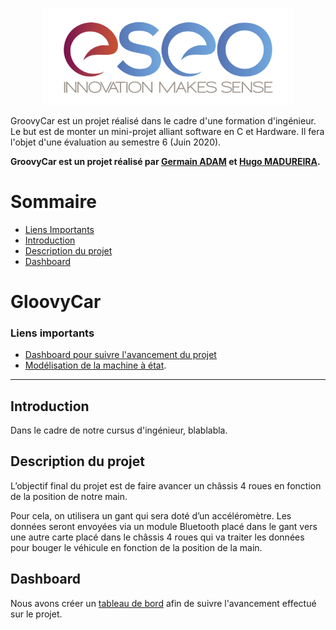 <p align="center"><img src="readme/img/eseo_logo.png" width="400"></p>

GroovyCar est un projet réalisé dans le cadre d'une formation d'ingénieur.
Le but est de monter un mini-projet alliant software en C et Hardware.
Il fera l'objet d'une évaluation au semestre 6 (Juin 2020).

**GroovyCar est un projet réalisé par [Germain ADAM](https://www.linkedin.com/in/germain-adam-543a26173/) et [Hugo MADUREIRA](https://www.linkedin.com/in/hugo-madureira/).**


# Sommaire

* [Liens Importants](#liens-importants)
* [Introduction](#Introduction)
* [Description du projet](#description-du-projet)
* [Dashboard](#dashboard)

# GloovyCar

### Liens importants

* [Dashboard pour suivre l'avancement du projet](readme/dashboard.md)
* [Modélisation de la machine à état](https://www.draw.io/?lightbox=1&highlight=0000ff&edit=_blank&layers=1&nav=1&title=Untitled%20Diagram.drawio#R7VvZcqM4FP0aPyYldni0nUx6qiZVqUlXd%2BdRwYqhByOPEI6drx8JEBgJ4xVwUvMSo4v2e85dhDIypov1A4HL4BHPUDTSwWw9Mu5Guq7Zls1%2BuGSTSwzNBrlkTsJZUasSPIcfqBCKamk4Q0mtIsU4ouGyLvRxHCOf1mSQEPxer%2FaGo%2FqoSzhHiuDZh5Eq%2FRnOaJBLXd2p5N9QOA%2FEyJrt5W8WUFQuVpIEcIbft0TG%2FciYEoxp%2FrRYT1HEd0%2FsS97ujx1vy4kRFNNDGnz74Y9XH0%2Fkz%2B%2Fjxfjnh%2Ffbf5zeFOpJ6EYsmOA0niHeBoyMCSY0wHMcw%2BgvjJdMqDHhb0TpplAVTClmooAuouItmw7Z%2FOLtby1RfCm6ywp361ppI0oztvHFPKph7yvpxE%2FJKptZNsw6pL9EU%2Fb8Uo3IStUYvCCGyBfLB9q5h4UowSnxUcvGCSxCMke0pZ5VappxBOEFYktm7QiKIA1X9XnAAqvzsl7RdEwI3GxVWOIwpslWz09cwCoI3nlW3mPBuhvOxG1wsIe8T1HamlwlygB0BJh0U0HTkUo9G3wDaDjvsG8V28YgKi6WsYJRWixspNsR257JG86mV%2Bne%2FjfF4sVNkilszCpo1nJdvWRP8%2BI36%2BVVCJjtHk2N0XhMM4tPYVRWIXIjtpJXWRaUtZKQ9fDjFfKOmAwuGJImRTuQoDTki4YRJmy3QQT5H4ZA5lGicB5jilrHzVctxDL4o4i5KQ7y9yCk6HkJM8C9M1fZhNoVIhSt23GrwqxooHverYyI0vW8V55L84CoF9T8FtgN0C1InWAUdiJG0dmhENKNNgilQvAI%2FSCMEVc7RxJbILinHAal9tK9Gm0CmKRlpjNaV2dCCf4HTTHDFJPEOOYQeAujSBJBjjBW9JmOEZNPOAJCFnuMixeLcDaLduGnbisvACEDABlAbiOAVPjoXaFH0wd3KbvimfLdjnjmgq7IOtAVneuJzlKV1ZdruI%2B5dQ74ZrR5gGuyzprm3TqyeQZOA7usRvPsdmad1QRgQH65Xj1juHU1d1%2FWwEtPiIRsP7gNvTT19EPDwEGiQNORTTawgQSKDqJA07om1JiWW0cN0IzPghoTnAmbs9hvDs%2F%2BQTbdGHTTncE3%2FdQjmkGUNWhQY7qDK2uQTTeH3HTRcfeh5BQvFmnMUi4a4rg8HIhfE%2F7zykanGLPQjK3RZ8vO0kivLeZUBf8fVjSEw6anhC2eGgvrTZmmZnYWCqsJzITyVOMBZpjLREBTNu7L5P%2BWK2tFa8pQ7Ib8pLP8X3xnaVcK%2BLpKMQ2gnOtpYGi1WCoNriWG2Xcs04iDC%2FpYYZ%2B6D2xOyhgNIKFJs23pu6HUwpG%2FNMgtOsoxQV9BwHgFYx%2BR41z2NblTplRJQ26DO%2B37aMnsLYr7G%2Flp9JkVKAh1ZQo0%2BlLgd2ZUY67A6kvNA0z9oD2cvWqVmqZsNa9CpeaAKr0jONyToVy1Sl05Pr4KlVpNLJV3KZ6N%2BV0oHtZGMElCPwuEIKGqeDvEEldsyms1L1tvmq%2FYHBkGDhJ47Tj%2B21Ki1ZB5Ctlx8ZkagCkocoCEjXypRbuWyMxU%2FL5jSV3lm6F0dX7U6GjtUaOS4sstuokarSYDdyE2nJhwXOBeWzvlBuHQDlPZD4fKxLayxPaJHHJsBdlyVxfikG4qky7AuWtuagvbOTpXc%2FpgnXpK8wVY1%2BNt0sN5t%2BNgvh%2FemZYCYfne2KG88yzrVleo53RDPU2N3Kx2IqktbPl6tbqg9hYdUc%2FtjnrXFP5duUeyVI90KjNUG650dSFaqJPeF9U58hXBnqI6rweQ25ZWM%2F6e027%2BT%2FAwHd44MQ%2FmyaAexFGDoDM8SE88cYSRPZgnnura%2BuCJ3XTkelmeaIe7gjJy6zBuuySDjE%2FBoM%2FpaRxD5sOeTMYDenuLYxnEitX%2F2uXVq39ZNO7%2FAw%3D%3D).

***

## Introduction

Dans le cadre de notre cursus d'ingénieur, blablabla.

## Description du projet

L’objectif final du projet est de faire avancer un châssis 4 roues en fonction de la position de notre main. 

Pour cela, on utilisera un gant qui sera doté d’un accéléromètre. Les données seront envoyées via un module Bluetooth placé dans le gant vers une autre carte placé dans le châssis 4 roues qui va traiter les données pour bouger le véhicule en fonction de la position de la main.

## Dashboard

Nous avons créer un [tableau de bord](readme/dashboard.md) afin de suivre l'avancement effectué sur le projet.


